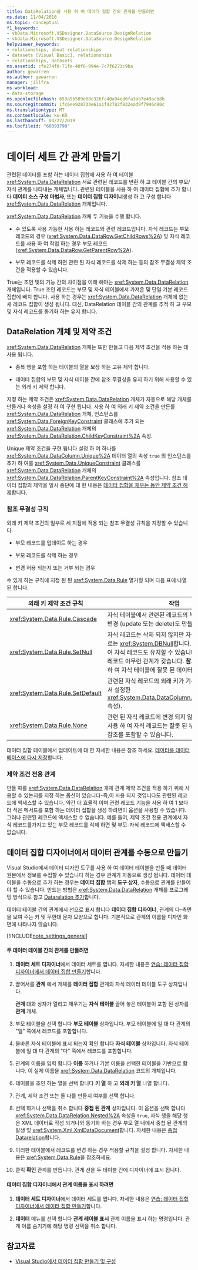 ```yaml
---
title: DataRelation을 사용 하 여 데이터 집합 간의 관계를 만들려면
ms.date: 11/04/2016
ms.topic: conceptual
f1_keywords:
- vbData.Microsoft.VSDesigner.DataSource.DesignRelation
- vbdata.Microsoft.VSDesigner.DataSource.DesignRelation
helpviewer_keywords:
- relationships, about relationships
- datasets [Visual Basic], relationships
- relationships, datasets
ms.assetid: cfe274f0-71fe-40f6-994e-7c7f6273c9ba
author: gewarren
ms.author: gewarren
manager: jillfra
ms.workload:
- data-storage
ms.openlocfilehash: 653a9b589e68c326fc40a94ed0fa3ab7e49acb8b
ms.sourcegitcommit: 1fc6ee928733e61a1f42782f832ead9f7946d00c
ms.translationtype: MT
ms.contentlocale: ko-KR
ms.lasthandoff: 04/22/2019
ms.locfileid: "60093798"
---
```

# <a name="create-relationships-between-datasets"></a>데이터 세트 간 관계 만들기
관련된 데이터를 포함 하는 데이터 집합에 사용 하 여 테이블 <xref:System.Data.DataRelation> 서로 관련된 레코드를 반환 하 고 테이블 간의 부모/자식 관계를 나타내는 개체입니다. 관련된 테이블을 사용 하 여 데이터 집합에 추가 합니다 **데이터 소스 구성 마법사**, 또는 **데이터 집합 디자이너**생성 하 고 구성 합니다 <xref:System.Data.DataRelation> 개체입니다.

<xref:System.Data.DataRelation> 개체 두 기능을 수행 합니다.

- 수 있도록 사용 가능한 사용 하는 레코드와 관련 레코드입니다. 자식 레코드는 부모 레코드의 경우 (<xref:System.Data.DataRow.GetChildRows%2A>) 및 자식 레코드를 사용 하 여 작업 하는 경우 부모 레코드 (<xref:System.Data.DataRow.GetParentRow%2A>).

- 부모 레코드를 삭제 하면 관련 된 자식 레코드를 삭제 하는 등의 참조 무결성 제약 조건을 적용할 수 있습니다.

True는 조인 및의 기능 간의 차이점을 이해 해야는 <xref:System.Data.DataRelation> 개체입니다. True 조인 레코드는 부모 및 자식 테이블에서 가져온 및 단일 기본 레코드 집합에 배치 합니다. 사용 하는 경우는 <xref:System.Data.DataRelation> 개체에 없는 새 레코드 집합이 생성 됩니다. 대신, DataRelation 테이블 간의 관계를 추적 하 고 부모 및 자식 레코드를 동기화 하는 유지 합니다.

## <a name="datarelation-objects-and-constraints"></a>DataRelation 개체 및 제약 조건
<xref:System.Data.DataRelation> 개체는 또한 만들고 다음 제약 조건을 적용 하는 데 사용 됩니다.

- 중복 행을 포함 하는 테이블의 열을 보장 하는 고유 제약 합니다.

- 데이터 집합의 부모 및 자식 테이블 간에 참조 무결성을 유지 하기 위해 사용할 수 있는 외래 키 제약 합니다.

지정 하는 제약 조건은 <xref:System.Data.DataRelation> 개체가 자동으로 해당 개체를 만들거나 속성을 설정 하 여 구현 됩니다. 사용 하 여 외래 키 제약 조건을 만든를 <xref:System.Data.DataRelation> 개체, 인스턴스를 <xref:System.Data.ForeignKeyConstraint> 클래스에 추가 되는 <xref:System.Data.DataRelation> 개체의 <xref:System.Data.DataRelation.ChildKeyConstraint%2A> 속성.

Unique 제약 조건을 구현 됩니다 설정 하 여 하나를 <xref:System.Data.DataColumn.Unique%2A> 데이터 열의 속성 `true` 의 인스턴스를 추가 하 여를 <xref:System.Data.UniqueConstraint> 클래스를 <xref:System.Data.DataRelation> 개체의 <xref:System.Data.DataRelation.ParentKeyConstraint%2A> 속성입니다. 참조 데이터 집합의 제약을 일시 중단에 대 한 내용은 [데이터 집합을 채우는 동안 제약 조건 해제](../data-tools/turn-off-constraints-while-filling-a-dataset.md)합니다.

### <a name="referential-integrity-rules"></a>참조 무결성 규칙
외래 키 제약 조건의 일부로 세 지점에 적용 되는 참조 무결성 규칙을 지정할 수 있습니다.

- 부모 레코드를 업데이트 하는 경우

- 부모 레코드를 삭제 하는 경우

- 변경 허용 되는지 또는 거부 되는 경우

수 있게 하는 규칙에 지정 된 된 <xref:System.Data.Rule> 열거형 되며 다음 표에 나열 된 합니다.

|외래 키 제약 조건 규칙|작업|
| - |------------|
|<xref:System.Data.Rule.Cascade>|자식 테이블에서 관련된 레코드의 부모 레코드에 대 한 변경 (update 또는 delete)도 만들어집니다.|
|<xref:System.Data.Rule.SetNull>|자식 레코드는 삭제 되지 않지만 자식 레코드의 외래 키로는 <xref:System.DBNull>합니다. 이 설정을 사용 하 여 자식 레코드도 유지할 수 있습니다 "고아"-즉, 부모 레코드 아무런 관계가 갖습니다. **참고:** 이 규칙을 사용 하 여 자식 테이블에 잘못 된 데이터가 될 수 있습니다.|
|<xref:System.Data.Rule.SetDefault>|관련된 자식 레코드의 외래 키가 기본값으로 설정 (열에서 설정한 <xref:System.Data.DataColumn.DefaultValue%2A> 속성).|
|<xref:System.Data.Rule.None>|관련 된 자식 레코드에 변경 되지 않습니다. 이 설정을 사용 하 여 자식 레코드는 잘못 된 부모 레코드에 대 한 참조를 포함할 수 있습니다.|

데이터 집합 테이블에서 업데이트에 대 한 자세한 내용은 참조 하세요. [데이터를 데이터베이스에 다시 저장](../data-tools/save-data-back-to-the-database.md)합니다.

### <a name="constraint-only-relations"></a>제약 조건 전용 관계
만들 때를 <xref:System.Data.DataRelation> 개체 관계 제약 조건을 적용 하기 위해 사용할 수 있는지를 지정 하는 옵션이 있습니다-즉,이 사용 되지 것입니다도 관련된 레코드에 액세스할 수 있습니다. 약간 더 효율적 이며 관련 레코드 기능을 사용 하 여 1 보다 더 적은 메서드를 포함 하는 데이터 집합을 생성 하려면이 옵션을 사용할 수 있습니다. 그러나 관련된 레코드에 액세스할 수 없습니다. 예를 들어, 제약 조건 전용 관계에서 자식 레코드를가지고 있는 부모 레코드를 삭제 하면 및 부모-자식 레코드에 액세스할 수 없습니다.

## <a name="manually-creating-a-data-relation-in-the-dataset-designer"></a>데이터 집합 디자이너에서 데이터 관계를 수동으로 만들기
Visual Studio에서 데이터 디자인 도구를 사용 하 여 데이터 테이블을 만들 때 데이터 원본에서 정보를 수집할 수 있습니다 하는 경우 관계가 자동으로 생성 됩니다. 데이터 테이블을 수동으로 추가 하는 경우는 **데이터 집합** 탭의 **도구 상자**, 수동으로 관계를 만들어야 할 수 있습니다. 만드는 방법은 <xref:System.Data.DataRelation> 개체를 프로그래밍 방식으로 참고 [Datarelation 추가](/dotnet/framework/data/adonet/dataset-datatable-dataview/adding-datarelations)합니다.

데이터 테이블 간의 관계에서 선으로 표시 합니다 **데이터 집합 디자이너**, 관계의 다-측면을 보여 주는 키 및 무한대 문자 모양으로 합니다. 기본적으로 관계의 이름을 디자인 화면에 나타나지 않습니다.

[!INCLUDE[note_settings_general](../data-tools/includes/note_settings_general_md.md)]

#### <a name="to-create-a-relationship-between-two-data-tables"></a>두 데이터 테이블 간의 관계를 만들려면

1. **데이터 세트 디자이너**에서 데이터 세트를 엽니다. 자세한 내용은 [연습: 데이터 집합 디자이너에서 데이터 집합 만들기](walkthrough-creating-a-dataset-with-the-dataset-designer.md)합니다.

2. 끌어서를 **관계** 에서 개체를 **데이터 집합** 관계의 자식 데이터 테이블 도구 상자입니다.

     **관계** 대화 상자가 열리고 채우기는 **자식 테이블** 끌어 놓은 테이블이 포함 된 상자를 **관계** 개체.

3. 부모 테이블을 선택 합니다 **부모 테이블** 상자입니다. 부모 테이블에 일 대 다 관계의 "일" 쪽에서 레코드를 포함합니다.

4. 올바른 자식 테이블에 표시 되는지 확인 합니다 **자식 테이블** 상자입니다. 자식 테이블에 일 대 다 관계의 "다" 쪽에서 레코드를 포함합니다.

5. 관계의 이름을 입력 합니다 **이름** 하거나 기본 이름을 선택한 테이블을 기반으로 합니다. 이 실제 이름을 <xref:System.Data.DataRelation> 코드의 개체입니다.

6. 테이블을 조인 하는 열을 선택 합니다 **키 열** 하 고 **외래 키 열** 나열 합니다.

7. 관계, 제약 조건 또는 둘 다를 만들지 여부를 선택 합니다.

8. 선택 하거나 선택을 취소 합니다 **중첩 된 관계** 상자입니다. 이 옵션을 선택 합니다 <xref:System.Data.DataRelation.Nested%2A> 속성을 `true`, 자식 행을 해당 행은 XML 데이터로 작성 되거나와 동기화 하는 경우 부모 열 내에서 중첩 된 관계의 발생 및 <xref:System.Xml.XmlDataDocument>합니다. 자세한 내용은 [중첩 Datarelation](/dotnet/framework/data/adonet/dataset-datatable-dataview/nesting-datarelations)합니다.

9. 이러한 테이블에서 레코드를 변경 하는 경우 적용할 규칙을 설정 합니다. 자세한 내용은 <xref:System.Data.Rule>을 참조하세요.

10. 클릭 **확인** 관계를 만듭니다. 관계 선을 두 테이블 간에 디자이너에 표시 됩니다.

#### <a name="to-display-a-relation-name-in-the-dataset-designer"></a>데이터 집합 디자이너에서 관계 이름을 표시 하려면

1. **데이터 세트 디자이너**에서 데이터 세트를 엽니다. 자세한 내용은 [연습: 데이터 집합 디자이너에서 데이터 집합 만들기](walkthrough-creating-a-dataset-with-the-dataset-designer.md)합니다.

2. **데이터** 메뉴를 선택 합니다 **관계 레이블 표시** 관계 이름을 표시 하는 명령입니다. 관계 이름 숨기기에 해당 명령 선택을 취소 합니다.

## <a name="see-also"></a>참고자료

- [Visual Studio에서 데이터 집합 만들기 및 구성](../data-tools/create-and-configure-datasets-in-visual-studio.md)